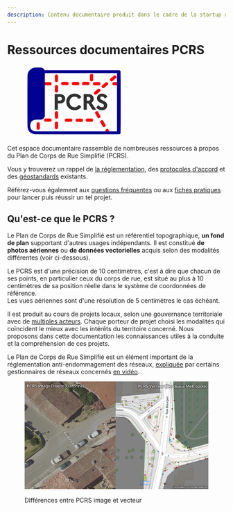 ```yaml
---
description: Contenu documentaire produit dans le cadre de la startup d'état PCRS
---
```


# Ressources documentaires PCRS

<figure><img src=".gitbook/assets/anct-pcrs.png" alt=""><figcaption></figcaption></figure>

Cet espace documentaire rassemble de nombreuses ressources à propos du Plan de Corps de Rue Simplifié (PCRS).

Vous y trouverez un rappel de [la réglementation](contexte/reglementation/), des [protocoles d'accord](contexte/protocoles-daccords.md) et des [géostandards](contexte/geostandards/) existants.

Référez-vous également aux [questions fréquentes](les-projets-pcrs/questions-les-plus-frequentes.md) ou aux [fiches pratiques](les-projets-pcrs/construction.md) pour lancer puis réussir un tel projet.

## Qu'est-ce que le PCRS ?

Le Plan de Corps de Rue Simplifié est un référentiel topographique, **un fond de plan** supportant d'autres usages indépendants. Il est constitué **de photos aériennes** ou **de données vectorielles** acquis selon des modalités différentes (voir ci-dessous).

Le PCRS est d'une précision de 10 centimètres, c'est à dire que chacun de ses points, en particulier ceux du corps de rue, est situé au plus à 10 centimètres de sa position réelle dans le système de coordonnées de référence.\
Les vues aériennes sont d'une résolution de 5 centimètres le cas échéant.

Il est produit au cours de projets locaux, selon une gouvernance territoriale avec de [multiples acteurs](contexte/acteurs/). Chaque porteur de projet choisi les modalités qui coïncident le mieux avec les intérêts du territoire concerné. Nous proposons dans cette documentation les connaissances utiles à la conduite et la compréhension de ces projets.

Le Plan de Corps de Rue Simplifié est un élément important de la réglementation anti-endommagement des réseaux, [expliquée](https://www.youtube.com/watch?v=vWneO6kpJxs) par certains gestionnaires de réseaux concernés [en vidéo](https://www.youtube.com/watch?v=vWneO6kpJxs).



<figure><img src=".gitbook/assets/pcrs_doc (1).png" alt=""><figcaption><p>Différences entre PCRS image et vecteur</p></figcaption></figure>
